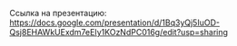Ссылка на презентацию:
https://docs.google.com/presentation/d/1Bq3yQj5IuOD-Qsj8EHAWkUExdm7eEIy1KOzNdPC016g/edit?usp=sharing
